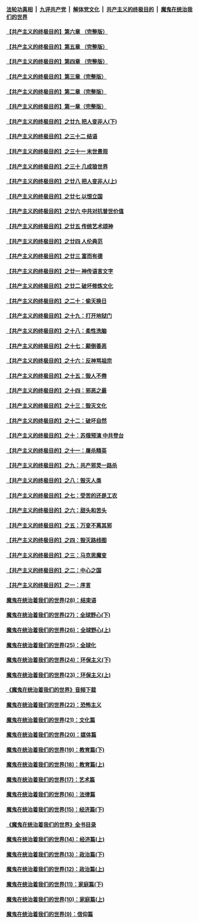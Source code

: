 ####  [法轮功真相](../../../../basic/blob/master/README.md?t=04290831) &nbsp;|&nbsp; [九评共产党](../../../../9ping.md/blob/master/README.md?t=04290831) &nbsp;|&nbsp; [解体党文化](../../../../jtdwh.md/blob/master/README.md?t=04290831)  &nbsp;|&nbsp; [共产主义的终极目的](../../../../gczydzjmd.md/blob/master/README.md?t=04290831) &nbsp;|&nbsp; [魔鬼在统治我们的世界](../../../../mgztzwmdsj.md/blob/master/README.md?t=04290831) 

#### [【共产主义的终极目的】第六章 （完整版）](../pages/nsc422/n11428913.md?t=04290831) 

#### [【共产主义的终极目的】第五章 （完整版）](../pages/nsc422/n11428912.md?t=04290831) 

#### [【共产主义的终极目的】第四章 （完整版）](../pages/nsc422/n11428907.md?t=04290831) 

#### [【共产主义的终极目的】第三章（完整版）](../pages/nsc422/n11428848.md?t=04290831) 

#### [【共产主义的终极目的】第二章（完整版）](../pages/nsc422/n11428831.md?t=04290831) 

#### [【共产主义的终极目的】第一章（完整版）](../pages/nsc422/n11417651.md?t=04290831) 

#### [【共产主义的终极目的】之廿九 把人变非人(下)](../pages/nsc422/n11344140.md?t=04290831) 

#### [【共产主义的终极目的】之三十二 结语](../pages/nsc422/n11360535.md?t=04290831) 

#### [【共产主义的终极目的】之三十一 末世景观](../pages/nsc422/n11351129.md?t=04290831) 

#### [【共产主义的终极目的】之三十 几成狼世界](../pages/nsc422/n11348280.md?t=04290831) 

#### [【共产主义的终极目的】之廿八 把人变非人(上)](../pages/nsc422/n11340492.md?t=04290831) 

#### [【共产主义的终极目的】之廿七 以恨立国](../pages/nsc422/n11336944.md?t=04290831) 

#### [【共产主义的终极目的】之廿六 中共对抗普世价值](../pages/nsc422/n11324785.md?t=04290831) 

#### [【共产主义的终极目的】之廿五 传统艺术颂神](../pages/nsc422/n11296396.md?t=04290831) 

#### [【共产主义的终极目的】之廿四 人伦典范](../pages/nsc422/n11296397.md?t=04290831) 

#### [【共产主义的终极目的】之廿三 富而有德](../pages/nsc422/n11283598.md?t=04290831) 

#### [【共产主义的终极目的】之廿一 神传语言文字](../pages/nsc422/n11263265.md?t=04290831) 

#### [【共产主义的终极目的】之廿二 破坏修炼文化](../pages/nsc422/n11245728.md?t=04290831) 

#### [【共产主义的终极目的】之二十：偷天换日](../pages/nsc422/n11238846.md?t=04290831) 

#### [【共产主义的终极目的】之十九：打开地狱门](../pages/nsc422/n11206376.md?t=04290831) 

#### [【共产主义的终极目的】之十八：柔性洗脑](../pages/nsc422/n11199994.md?t=04290831) 

#### [【共产主义的终极目的】之十七：颠倒善恶](../pages/nsc422/n11179782.md?t=04290831) 

#### [【共产主义的终极目的】之十六：反神骂祖宗](../pages/nsc422/n11166798.md?t=04290831) 

#### [【共产主义的终极目的】之十五：毁人不倦](../pages/nsc422/n11166792.md?t=04290831) 

#### [【共产主义的终极目的】之十四：邪恶之最](../pages/nsc422/n11150249.md?t=04290831) 

#### [【共产主义的终极目的】之十三：毁灭文化](../pages/nsc422/n11135227.md?t=04290831) 

#### [【共产主义的终极目的】之十二：破坏自然](../pages/nsc422/n11135214.md?t=04290831) 

#### [【共产主义的终极目的】之十：苏俄预演 中共登台](../pages/nsc422/n11118424.md?t=04290831) 

#### [【共产主义的终极目的】之十一：屠杀精英](../pages/nsc422/n11118442.md?t=04290831) 

#### [【共产主义的终极目的】之九：共产邪灵一路杀](../pages/nsc422/n11114139.md?t=04290831) 

#### [【共产主义的终极目的】之八：毁灭人类](../pages/nsc422/n11108503.md?t=04290831) 

#### [【共产主义的终极目的】之七：受苦的还是工农](../pages/nsc422/n11101809.md?t=04290831) 

#### [【共产主义的终极目的】之六：甜头和苦头](../pages/nsc422/n11096971.md?t=04290831) 

#### [【共产主义的终极目的】之五：万变不离其邪](../pages/nsc422/n11091285.md?t=04290831) 

#### [【共产主义的终极目的】之四：毁灭路线图](../pages/nsc422/n11086284.md?t=04290831) 

#### [【共产主义的终极目的】之三：马克思魔变](../pages/nsc422/n11061941.md?t=04290831) 

#### [【共产主义的终极目的】之二：中心之国](../pages/nsc422/n11047728.md?t=04290831) 

#### [【共产主义的终极目的】之一：序言](../pages/nsc422/n11086077.md?t=04290831) 

#### [魔鬼在统治着我们的世界(28)：结束语](../pages/nsc422/n10936246.md?t=04290831) 

#### [魔鬼在统治着我们的世界(27)：全球野心(下)](../pages/nsc422/n10928319.md?t=04290831) 

#### [魔鬼在统治着我们的世界(26)：全球野心(上)](../pages/nsc422/n10900318.md?t=04290831) 

#### [魔鬼在统治着我们的世界(25)：全球化](../pages/nsc422/n10788205.md?t=04290831) 

#### [魔鬼在统治着我们的世界(24)：环保主义(下)](../pages/nsc422/n10695307.md?t=04290831) 

#### [魔鬼在统治着我们的世界(23)：环保主义(上)](../pages/nsc422/n10688613.md?t=04290831) 

#### [《魔鬼在统治着我们的世界》音频下载](../pages/nsc422/n10635553.md?t=04290831) 

#### [魔鬼在统治着我们的世界(22)：恐怖主义](../pages/nsc422/n10614727.md?t=04290831) 

#### [魔鬼在统治着我们的世界(21)：文化篇](../pages/nsc422/n10597706.md?t=04290831) 

#### [魔鬼在统治着我们的世界(20)：媒体篇](../pages/nsc422/n10586579.md?t=04290831) 

#### [魔鬼在统治着我们的世界(19)：教育篇(下)](../pages/nsc422/n10564808.md?t=04290831) 

#### [魔鬼在统治着我们的世界(18)：教育篇(上)](../pages/nsc422/n10526970.md?t=04290831) 

#### [魔鬼在统治着我们的世界(17)：艺术篇](../pages/nsc422/n10499093.md?t=04290831) 

#### [魔鬼在统治着我们的世界(16)：法律篇](../pages/nsc422/n10485969.md?t=04290831) 

#### [魔鬼在统治着我们的世界(15)：经济篇(下)](../pages/nsc422/n10469975.md?t=04290831) 

#### [《魔鬼在统治着我们的世界》全书目录](../pages/nsc422/n10464261.md?t=04290831) 

#### [魔鬼在统治着我们的世界(14)：经济篇(上)](../pages/nsc422/n10457370.md?t=04290831) 

#### [魔鬼在统治着我们的世界(13)：政治篇(下)](../pages/nsc422/n10448270.md?t=04290831) 

#### [魔鬼在统治着我们的世界(12)：政治篇(上)](../pages/nsc422/n10444576.md?t=04290831) 

#### [魔鬼在统治着我们的世界(11)：家庭篇(下)](../pages/nsc422/n10440961.md?t=04290831) 

#### [魔鬼在统治着我们的世界(10)：家庭篇(上)](../pages/nsc422/n10435448.md?t=04290831) 

#### [魔鬼在统治着我们的世界(9)：信仰篇](../pages/nsc422/n10432159.md?t=04290831) 

